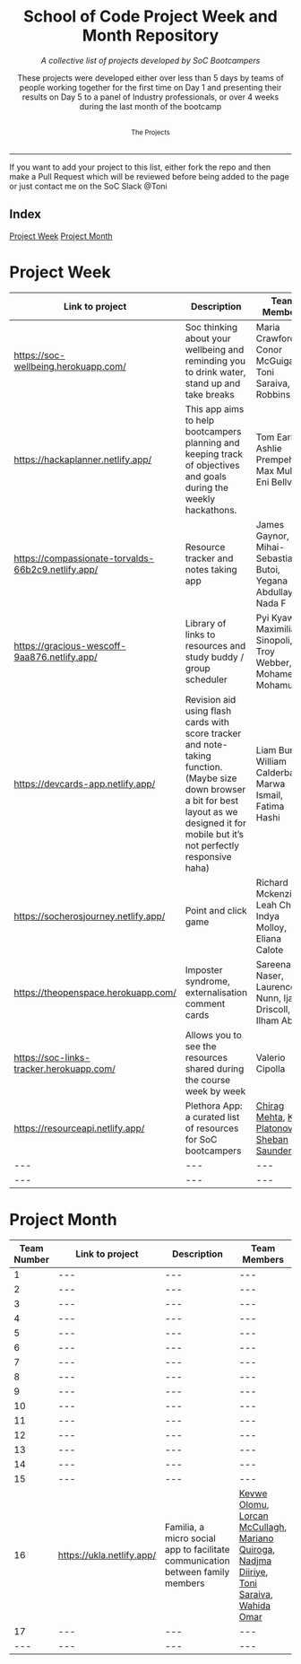 <div align="center">
    <h1>School of Code Project Week and Month Repository</h1>
    <i>A collective list of projects developed by SoC Bootcampers</i>
    <p>These projects were developed either over less than 5 days by teams of people working together for the first time on Day 1 and presenting their results on Day 5 to a panel of Industry professionals, or over 4 weeks during the last month of the bootcamp</p>
</div>

<br />



<div align="center">
    <sub>The Projects</sub>
    </div><br />

---
If you want to add your project to this list, either fork the repo and then make a Pull Request which will be reviewed before being added to the page or just contact me on the SoC Slack @Toni


## Index
[Project Week](#Project-Week)
[Project Month](#Project-Month)



# Project Week

Link to project | Description | Team Members|
|---|---|---|
|https://soc-wellbeing.herokuapp.com/|Soc thinking about your wellbeing and reminding you to drink water, stand up and take breaks| Maria Crawford, Conor McGuigan, Toni Saraiva, Guy Robbins|
|https://hackaplanner.netlify.app/|This app aims to help bootcampers planning and keeping track of objectives and goals during the weekly hackathons.| Tom Earl, Ashlie Prempeh, Max Muller, Eni Bellver|
|https://compassionate-torvalds-66b2c9.netlify.app/|Resource tracker and notes taking app|James Gaynor, Mihai-Sebastian Butoi, Yegana Abdullayeva, Nada F|
|https://gracious-wescoff-9aa876.netlify.app/|Library of links to resources and study buddy / group scheduler|Pyi Kyaw, Maximiliano Sinopoli, Troy Webber, Mohamed Mohamud|
|https://devcards-app.netlify.app/|Revision aid using flash cards with score tracker and note-taking function. (Maybe size down browser a bit for best layout as we designed it for mobile but it’s not perfectly responsive haha)|Liam Burton, William Calderbank, Marwa Ismail, Fatima Hashi|
|https://socherosjourney.netlify.app/|Point and click game|Richard Mckenzie, Leah Chen, Indya Molloy, Eliana Calote|
|https://theopenspace.herokuapp.com/|Imposter syndrome, externalisation comment cards|Sareena Naser, Laurence Nunn, Ijaz Driscoll, Ilham Abdi|
|https://soc-links-tracker.herokuapp.com/|Allows you to see the resources shared during the course week by week|Valerio Cipolla|
| https://resourceapi.netlify.app/ | Plethora App: a curated list of resources for SoC bootcampers | [Chirag Mehta](https://github.com/chirazzzz), [Kate Platonova](https://github.com/E-K8), [Sheban Saunders](https://github.com/Sheb95) |
|---|---|---|
|---|---|---|


# Project Month

Team Number | Link to project | Description | Team Members|
|---|---|---|---|
| 1 |---|---|---|
| 2 |---|---|---|
| 3 |---|---|---|
| 4 |---|---|---|
| 5 |---|---|---|
| 6 |---|---|---|
| 7 |---|---|---|
| 8 |---|---|---|
| 9 |---|---|---|
| 10 |---|---|---|
| 11 |---|---|---|
| 12 |---|---|---|
| 13 |---|---|---|
| 14 |---|---|---|
| 15 |---|---|---|
| 16 |https://ukla.netlify.app/|Familia, a micro social app to facilitate communication between family members| [Kevwe Olomu](https://github.com/kevweolomu), [Lorcan McCullagh](https://github.com/lorcanmc), [Mariano Quiroga](https://github.com/marianoeq), [Nadjma Diiriye](https://github.com/Najmadiiriye), [Toni Saraiva](https://github.com/Tonisaraiva), [Wahida Omar](https://github.com/wahidaomar)|
| 17 |---|---|---|
|---|---|---|---|
